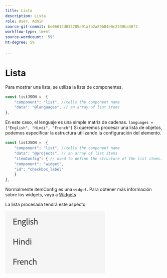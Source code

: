 ```yaml
---
title: Lista
description: Lista
role: User, Admin
source-git-commit: be06612d832785a91a3b2a89b84e0c2438ba30f2
workflow-type: tm+mt
source-wordcount: '59'
ht-degree: 5%

---
```


# Lista

Para mostrar una lista, se utiliza la lista de componentes.

```js title="list.js"
const listJSON =  {
    "component": "list", //tells the component name
    "data": "@languages", // an array of list items
},
```

En este caso, el lenguaje es una simple matriz de cadenas. `languages = ["English", "Hindi", "French"]`
Si queremos procesar una lista de objetos, podemos especificar la estructura utilizando la configuración del elemento.

```js title="list.js"
const listJSON =  {
    "component": "list", //tells the component name
    "data": "@projects", // an array of list items
    "itemConfig": { // used to define the structure of the list items.
    "component": "widget",
    "id": "checkbox_label"
    }
},
```

Normalmente itemConfig es una `widget`. Para obtener más información sobre los widgets, vaya a [Widgets](../Widgets/basic-widget.md)

La lista procesada tendrá este aspecto:

![lista](./imgs/list.png "Lista")
